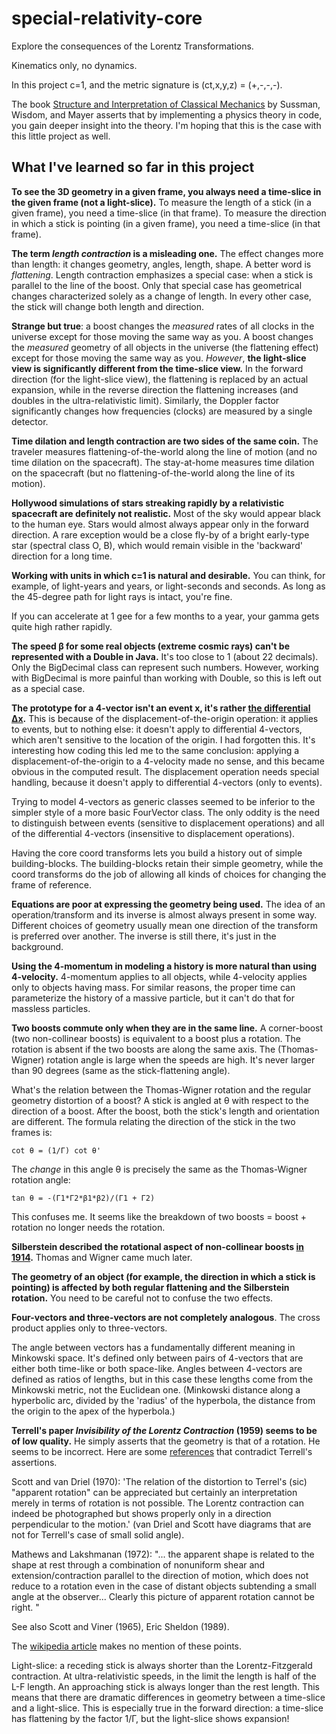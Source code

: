 # special-relativity-core
Explore the consequences of the Lorentz Transformations.

Kinematics only, no dynamics.

In this project c=1, and the metric signature is (ct,x,y,z) = (+,-,-,-).

The book <a href='https://en.wikipedia.org/wiki/Structure_and_Interpretation_of_Classical_Mechanics'>Structure and Interpretation of Classical Mechanics</a> by Sussman, Wisdom, and Mayer
asserts that by implementing a physics theory in code, you gain deeper insight into the theory. 
I'm hoping that this is the case with this little project as well.

## What I've learned so far in this project

**To see the 3D geometry in a given frame, you always need a time-slice in the given frame (not a light-slice).**
To measure the length of a stick (in a given frame), you need a time-slice (in that frame).
To measure the direction in which a stick is pointing (in a given frame), you need a time-slice (in that frame).


**The term *length contraction* is a misleading one.**
The effect changes more than length: it changes geometry, angles, length, shape.
A better word is *flattening*.
Length contraction emphasizes a special case: when a stick is parallel to the line of the boost.
Only that special case has geometrical changes characterized solely as a change of length.
In every other case, the stick will change both length and direction.



**Strange but true**: a boost changes the *measured* rates of all clocks in the universe except for those moving the same way as you. 
A boost changes the *measured* geometry of all objects in the universe (the flattening effect) except for those moving the same way as you.
*However*, **the light-slice view is significantly different from the time-slice view.** 
In the forward direction (for the light-slice view), the flattening is replaced by an actual expansion, while in the reverse direction 
the flattening increases (and doubles in the ultra-relativistic limit). 
Similarly, the Doppler factor significantly changes how frequencies (clocks) are measured by a single detector.


**Time dilation and length contraction are two sides of the same coin.**
The traveler measures flattening-of-the-world along the line of motion (and no time dilation on the spacecraft). 
The stay-at-home measures time dilation on the spacecraft (but no flattening-of-the-world along the line of its motion).



**Hollywood simulations of stars streaking rapidly by a relativistic spacecraft are definitely not realistic.** 
Most of the sky would appear black to the human eye.
Stars would almost always appear only in the forward direction. 
A rare exception would be a close fly-by of a bright early-type star (spectral class O, B), which would 
remain visible in the 'backward' direction for a long time.


**Working with units in which c=1 is natural and desirable.**
You can think, for example, of light-years and years, or light-seconds and seconds.
As long as the 45-degree path for light rays is intact, you're fine.


If you can accelerate at 1 gee for a few months to a year, your gamma gets quite high rather rapidly.


**The speed β for some real objects (extreme cosmic rays) can't be represented with a Double in Java.**
It's too close to 1 (about 22 decimals). Only the BigDecimal class can represent such numbers.
However, working with BigDecimal is more painful than working with Double, so this is 
left out as a special case.


**The prototype for a 4-vector isn't an event x, it's rather
<a href='http://www.scholarpedia.org/article/Special_relativity:_mechanics'>the differential Δx</a>.**
This is because of the displacement-of-the-origin operation: it applies to events, but to nothing else:
it doesn't apply to differential 4-vectors, which aren't sensitive to the location of the origin.
I had forgotten this.
It's interesting how coding this led me to the same conclusion: applying a displacement-of-the-origin 
to a 4-velocity made no sense, and this became obvious in the computed result.
The displacement operation needs special handling, because it doesn't apply to differential 4-vectors (only to events).


Trying to model 4-vectors as generic classes seemed to be inferior to the simpler style of a more basic FourVector class. 
The only oddity is the need to distinguish between events (sensitive to displacement operations) and all of the differential 4-vectors (insensitive to displacement operations).


Having the core coord transforms lets you build a history out of simple building-blocks.
The building-blocks retain their simple geometry, while the coord transforms do the job of allowing 
all kinds of choices for changing the frame of reference.


**Equations are poor at expressing the geometry being used.**
The idea of an operation/transform and its inverse is almost always present in some way.
Different choices of geometry usually mean one direction of the transform is preferred over another.
The inverse is still there, it's just in the background.

**Using the 4-momentum in modeling a history is more natural than using 4-velocity.**
4-momentum applies to all objects, while 4-velocity applies only to objects having mass.
For similar reasons, the proper time can parameterize the history of a massive particle,
but it can't do that for massless particles.


**Two boosts commute only when they are in the same line.**
A corner-boost (two non-collinear boosts) is equivalent to a boost plus a rotation.
The rotation is absent if the two boosts are along the same axis.
The (Thomas-Wigner) rotation angle is large when the speeds are high.
It's never larger than 90 degrees (same as the stick-flattening angle).

What's the relation between the Thomas-Wigner rotation and the regular geometry distortion of a boost?
A stick is angled at θ with respect to the direction of a boost.
After the boost, both the stick's length and orientation are different.
The formula relating the direction of the stick in the two frames is:
```
cot θ = (1/Γ) cot θ' 
```
The *change* in this angle θ is precisely the same as the Thomas-Wigner rotation angle:
```
tan θ = -(Γ1*Γ2*β1*β2)/(Γ1 + Γ2)
```
This confuses me. It seems like the breakdown of two boosts = boost + rotation no longer needs the rotation. 
  
**Silberstein described the rotational aspect of non-collinear boosts <a href='https://archive.org/details/theoryofrelativi00silbrich/page/n7/mode/2up'>in 1914</a>.**
Thomas and Wigner came much later. 
  
**The geometry of an object (for example, the direction in which a stick is pointing) is affected by both regular flattening and the Silberstein rotation.**
You need to be careful not to confuse the two effects. 

**Four-vectors and three-vectors are not completely analogous**.
The cross product applies only to three-vectors.

The angle between vectors has a fundamentally different meaning in Minkowski space.
It's defined only between pairs of 4-vectors that are either both time-like or both space-like. 
Angles between 4-vectors are defined as ratios of lengths, but in this case these lengths come from the Minkowski metric, not the Euclidean one.
(Minkowski distance along a hyperbolic arc, divided by the 'radius' of the hyperbola, the distance from the origin to the apex of the hyperbola.)

**Terrell's paper *Invisibility of the Lorentz Contraction* (1959) seems to be of low quality.**
He simply asserts that the geometry is that of a rotation. He seems to be incorrect.
Here are some <a href='https://github.com/johanley/special-relativity-core/blob/master/notes/references.txt'>references</a> that contradict Terrell's assertions.

Scott and van Driel (1970):
  'The relation of the distortion to Terrel's (sic) "apparent rotation" can be appreciated but 
  certainly an interpretation merely in terms of rotation is not possible. The Lorentz contraction 
  can indeed be photographed but shows properly only in a direction perpendicular to the motion.'
  (van Driel and Scott have diagrams that are not for Terrell's case of small solid angle).
  
Mathews and Lakshmanan (1972): 
  "... the apparent shape is related to the shape at rest through a combination of nonuniform shear and 
  extension/contraction parallel to the direction of motion, which does not reduce to a rotation even 
  in the case of distant objects subtending a small angle at the observer... Clearly this picture of apparent rotation 
  cannot be right. "
  
See also Scott and Viner (1965), Eric Sheldon (1989).
  
The <a href='https://en.wikipedia.org/wiki/Terrell_rotation'>wikipedia article</a> makes no mention of these points.


Light-slice: a receding stick is always shorter than the Lorentz-Fitzgerald contraction.
At ultra-relativistic speeds, in the limit the length is half of the L-F length.
An approaching stick is always longer than the rest length.
This means that there are dramatic differences in geometry between a time-slice and a light-slice. 
This is especially true in the forward direction: a time-slice has flattening by the factor 1/Γ, but 
the light-slice shows expansion!

